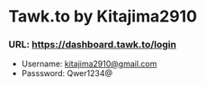 # Tawk.to by Kitajima2910

### URL: https://dashboard.tawk.to/login
- Username: kitajima2910@gmail.com
- Passsword: Qwer1234@

